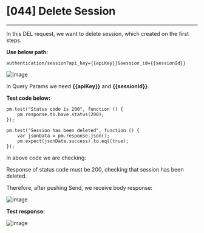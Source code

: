 # [044] Delete Session
___

In this DEL request, we want to delete session, which created on the first steps.

__Use below path:__
```
authentication/session?api_key={{apiKey}}&session_id={{sessionId}}
```
![image](https://user-images.githubusercontent.com/122685448/231300474-76b86844-e56b-4367-aabb-3afbfe62f28c.png)

In Query Params we need __{{apiKey}}__ and __{{sessionId}}__.

__Test code below:__
```
pm.test("Status code is 200", function () {
    pm.response.to.have.status(200);
});

pm.test("Session has been deleted", function () {
    var jsonData = pm.response.json();
    pm.expect(jsonData.success).to.eql(true);
});
```

In above code we are checking:

Response of status code must be 200, checking that session has been deleted.

Therefore, after pushing Send, we receive body response:

![image](https://user-images.githubusercontent.com/122685448/231300486-6d847043-a667-4a91-8c55-cac9098e3c7f.png)

__Test response:__

![image](https://user-images.githubusercontent.com/122685448/231300495-50be6d28-e24e-4699-99c8-e4b688b39d4a.png)

